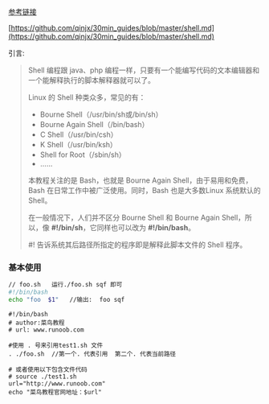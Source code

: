 [参考链接](http://www.runoob.com/linux/linux-shell-include-file.html)

[https://github.com/qinjx/30min_guides/blob/master/shell.md](https://github.com/qinjx/30min_guides/blob/master/shell.md)

引言:

> Shell 编程跟 java、php 编程一样，只要有一个能编写代码的文本编辑器和一个能解释执行的脚本解释器就可以了。
>
> Linux 的 Shell 种类众多，常见的有：
>
> - Bourne Shell（/usr/bin/sh或/bin/sh）
> - Bourne Again Shell（/bin/bash）
> - C Shell（/usr/bin/csh）
> - K Shell（/usr/bin/ksh）
> - Shell for Root（/sbin/sh）
> - ……
>
> 本教程关注的是 Bash，也就是 Bourne Again Shell，由于易用和免费，Bash 在日常工作中被广泛使用。同时，Bash 也是大多数Linux 系统默认的 Shell。
>
> 在一般情况下，人们并不区分 Bourne Shell 和 Bourne Again Shell，所以，像 **#!/bin/sh**，它同样也可以改为 **#!/bin/bash**。
>
> \#! 告诉系统其后路径所指定的程序即是解释此脚本文件的 Shell 程序。

### 基本使用

```bash
// foo.sh   运行./foo.sh sqf 即可
#!/bin/bash
echo "foo  $1"   //输出:  foo sqf
```



```
#!/bin/bash
# author:菜鸟教程
# url: www.runoob.com

#使用 . 号来引用test1.sh 文件
. ./foo.sh  //第一个. 代表引用  第二个. 代表当前路径

# 或者使用以下包含文件代码
# source ./test1.sh
url="http://www.runoob.com"
echo "菜鸟教程官网地址：$url"
```

